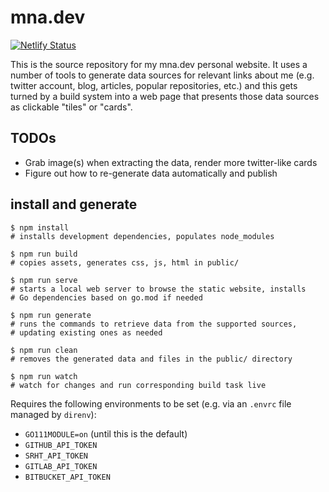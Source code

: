 # mna.dev

[![Netlify Status](https://api.netlify.com/api/v1/badges/9dca90a6-815f-4f87-844f-5f1d1c6eaaa4/deploy-status)](https://app.netlify.com/sites/mna-dev/deploys)

This is the source repository for my mna.dev personal website. It uses
a number of tools to generate data sources for relevant links about me
(e.g. twitter account, blog, articles, popular repositories, etc.) and
this gets turned by a build system into a web page that presents those
data sources as clickable "tiles" or "cards".

## TODOs

* Grab image(s) when extracting the data, render more twitter-like cards
* Figure out how to re-generate data automatically and publish

## install and generate

```
$ npm install
# installs development dependencies, populates node_modules

$ npm run build
# copies assets, generates css, js, html in public/

$ npm run serve
# starts a local web server to browse the static website, installs
# Go dependencies based on go.mod if needed

$ npm run generate
# runs the commands to retrieve data from the supported sources,
# updating existing ones as needed

$ npm run clean
# removes the generated data and files in the public/ directory

$ npm run watch
# watch for changes and run corresponding build task live
```

Requires the following environments to be set (e.g. via an `.envrc` file
managed by `direnv`):

* `GO111MODULE=on` (until this is the default)
* `GITHUB_API_TOKEN`
* `SRHT_API_TOKEN`
* `GITLAB_API_TOKEN`
* `BITBUCKET_API_TOKEN`

